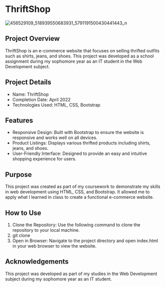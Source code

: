 # ThriftShop
![456529109_518939550683931_5791191500430441443_n](https://github.com/user-attachments/assets/e30824ce-f6f7-43af-a604-1c343b18e7d1)

## Project Overview
ThriftShop is an e-commerce website that focuses on selling thrifted outfits such as shirts, jeans, and shoes. This project was developed as a school assignment during my sophomore year as an IT student in the Web Development subject.

## Project Details
- Name: ThriftShop
- Completion Date: April 2022
- Technologies Used: HTML, CSS, Bootstrap

## Features
- Responsive Design: Built with Bootstrap to ensure the website is responsive and works well on all devices.
- Product Listings: Displays various thrifted products including shirts, jeans, and shoes.
- User-Friendly Interface: Designed to provide an easy and intuitive shopping experience for users.

## Purpose
This project was created as part of my coursework to demonstrate my skills in web development using HTML, CSS, and Bootstrap. It allowed me to apply what I learned in class to create a functional e-commerce website.

## How to Use
1. Clone the Repository: Use the following command to clone the repository to your local machine.
2. git clone <repository-url>
3. Open in Browser: Navigate to the project directory and open index.html in your web browser to view the website.

## Acknowledgements
This project was developed as part of my studies in the Web Development subject during my sophomore year as an IT student.
